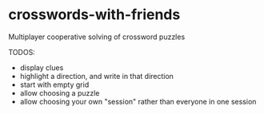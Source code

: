 # crosswords-with-friends
Multiplayer cooperative solving of crossword puzzles


TODOS:

- display clues
- highlight a direction, and write in that direction
- start with empty grid
- allow choosing a puzzle
- allow choosing your own "session" rather than everyone in one session
